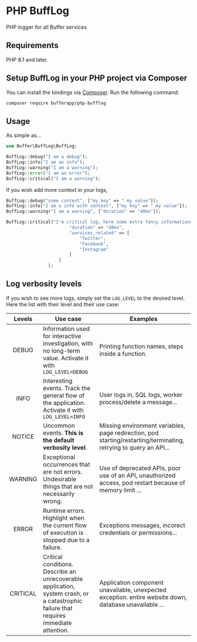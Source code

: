 # PHP BuffLog

PHP logger for all Buffer services


## Requirements

PHP 8.1 and later.

## Setup BuffLog in your PHP project via Composer

You can install the bindings via [Composer](http://getcomposer.org/). Run the following command:

```bash
composer require bufferapp/php-bufflog
```

## Usage
As simple as...

```php
use Buffer\BuffLog\BuffLog;

BuffLog::debug("I am a debug");
BuffLog::info("I am an info");
BuffLog::warning("I am a warning");
BuffLog::error("I am an error");
BuffLog::critical("I am a warning");
```

If you wish add more context in your logs, 
```php
BuffLog::debug("some context", ["my key" => " my value"]);
BuffLog::info("I am a info with context", ["my key" => " my value"]);
BuffLog::warning("I am a warning", ["duration" => "40ms"]);

BuffLog::critical("I'm critical log, here some extra fancy informations", [
                        "duration" => "40ms",
                        "services_related" => [
                            "Twitter",
                            "Facebook",
                            "Instagram"
                        ]
                    ]
                );
```

## Log verbosity levels

If you wish to see more logs, simply set the `LOG_LEVEL` to the desired level. Here the list with their level and their use case:

| Levels  | Use case  | Examples  |
|:-:|---|---|
| DEBUG  | Information used for interactive investigation, with no long-term value. Activate it with `LOG_LEVEL=DEBUG`| Printing function names, steps inside a function. |
| INFO | Interesting events. Track the general flow of the application.  Activate it with `LOG_LEVEL=INFO`| User logs in, SQL logs, worker process/delete a message... |
| NOTICE | Uncommon events. **This is the default verbosity level**. |  Missing environment variables, page redirection, pod starting/restarting/terminating, retrying to query an API... |
| WARNING | Exceptional occurrences that are not errors. Undesirable things that are not necessarily wrong. | Use of deprecated APIs,  poor use of an API, unauthorized access, pod restart because of memory limit ... |
| ERROR | Runtime errors. Highlight when the current flow of execution is stopped due to a failure. | Exceptions messages, incorect credentials or permissions...  |
| CRITICAL  | Critical conditions. Describe an unrecoverable application, system crash, or a catastrophic failure that requires immediate attention.  | Application component unavailable, unexpected exception. entire website down, database unavailable ...|

